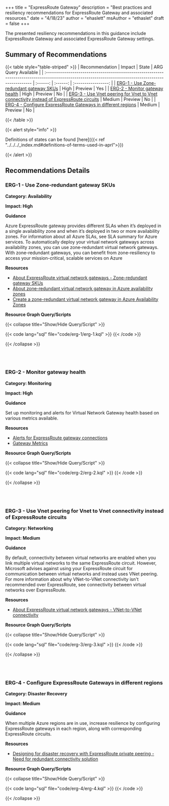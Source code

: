 +++
title = "ExpressRoute Gateway"
description = "Best practices and resiliency recommendations for ExpressRoute Gateway and associated resources."
date = "4/18/23"
author = "ehaslett"
msAuthor = "ethaslet"
draft = false
+++

The presented resiliency recommendations in this guidance include ExpressRoute Gateway and associated ExpressRoute Gateway settings.

## Summary of Recommendations

{{< table style="table-striped" >}}
| Recommendation | Impact | State | ARG Query Available |
| :----------------------------------------------------------------------------------------------------------------------------------------------------- | :------: | :------: | :-----------------: |
| [ERG-1 - Use Zone-redundant gateway SKUs](#erg-1---use-zone-redundant-gateway-skus) | High | Preview | Yes |
| [ERG-2 - Monitor gateway health](#erg-2---monitor-gateway-health) | High | Preview | No |
| [ERG-3 - Use Vnet peering for Vnet to Vnet connectivity instead of ExpressRoute circuits](#erg-3---use-vnet-peering-for-vnet-to-vnet-connectivity-instead-of-expressroute-circuits) | Medium | Preview | No |
| [ERG-4 - Configure ExpressRoute Gateways in different regions](#erg-4---configure-expressroute-gateways-in-different-regions) | Medium | Preview | No |

{{< /table >}}

{{< alert style="info" >}}

Definitions of states can be found [here]({{< ref "../../../_index.md#definitions-of-terms-used-in-aprl">}})

{{< /alert >}}

## Recommendations Details

### ERG-1 - Use Zone-redundant gateway SKUs

**Category: Availability**

**Impact: High**

**Guidance**

Azure ExpressRoute gateway provides different SLAs when it’s deployed in a single availability zone and when it’s deployed in two or more availability zones. For information about all Azure SLAs, see SLA summary for Azure services. To automatically deploy your virtual network gateways across availability zones, you can use zone-redundant virtual network gateways. With zone-redundant gateways, you can benefit from zone-resiliency to access your mission-critical, scalable services on Azure

**Resources**

- [About ExpressRoute virtual network gateways - Zone-redundant gateway SKUs](https://learn.microsoft.com/azure/expressroute/expressroute-about-virtual-network-gateways#zrgw)
- [About zone-redundant virtual network gateway in Azure availability zones](https://learn.microsoft.com/azure/vpn-gateway/about-zone-redundant-vnet-gateways)
- [Create a zone-redundant virtual network gateway in Azure Availability Zones](https://learn.microsoft.com/azure/vpn-gateway/create-zone-redundant-vnet-gateway)

**Resource Graph Query/Scripts**

{{< collapse title="Show/Hide Query/Script" >}}

{{< code lang="sql" file="code/erg-1/erg-1.kql" >}} {{< /code >}}

{{< /collapse >}}

<br><br>

### ERG-2 - Monitor gateway health

**Category: Monitoring**

**Impact: High**

**Guidance**

Set up monitoring and alerts for Virtual Network Gateway health based on various metrics available.

**Resources**

- [Alerts for ExpressRoute gateway connections](https://learn.microsoft.com/azure/expressroute/monitor-expressroute#alerts-for-expressroute-gateway-connections)
- [Gateway Metrics](https://learn.microsoft.com/azure/expressroute/expressroute-network-insights#gateway-metrics)

**Resource Graph Query/Scripts**

{{< collapse title="Show/Hide Query/Script" >}}

{{< code lang="sql" file="code/erg-2/erg-2.kql" >}} {{< /code >}}

{{< /collapse >}}

<br><br>

### ERG-3 - Use Vnet peering for Vnet to Vnet connectivity instead of ExpressRoute circuits

**Category: Networking**

**Impact: Medium**

**Guidance**

By default, connectivity between virtual networks are enabled when you link multiple virtual networks to the same ExpressRoute circuit. However, Microsoft advises against using your ExpressRoute circuit for communication between virtual networks and instead uses VNet peering. For more information about why VNet-to-VNet connectivity isn't recommended over ExpressRoute, see connectivity between virtual networks over ExpressRoute.

**Resources**

- [About ExpressRoute virtual network gateways - VNet-to-VNet connectivity](https://learn.microsoft.com/azure/expressroute/expressroute-about-virtual-network-gateways#vnet-to-vnet-connectivity)

**Resource Graph Query/Scripts**

{{< collapse title="Show/Hide Query/Script" >}}

{{< code lang="sql" file="code/erg-3/erg-3.kql" >}} {{< /code >}}

{{< /collapse >}}

<br><br>

### ERG-4 - Configure ExpressRoute Gateways in different regions

**Category: Disaster Recovery**

**Impact: Medium**

**Guidance**

When multiple Azure regions are in use, increase resilience by configuring ExpressRoute gateways in each region, along with corresponding ExpressRoute circuits.

**Resources**

- [Designing for disaster recovery with ExpressRoute private peering - Need for redundant connectivity solution](https://learn.microsoft.com/azure/expressroute/designing-for-disaster-recovery-with-expressroute-privatepeering#need-for-redundant-connectivity-solution)

**Resource Graph Query/Scripts**

{{< collapse title="Show/Hide Query/Script" >}}

{{< code lang="sql" file="code/erg-4/erg-4.kql" >}} {{< /code >}}

{{< /collapse >}}

<br><br>
